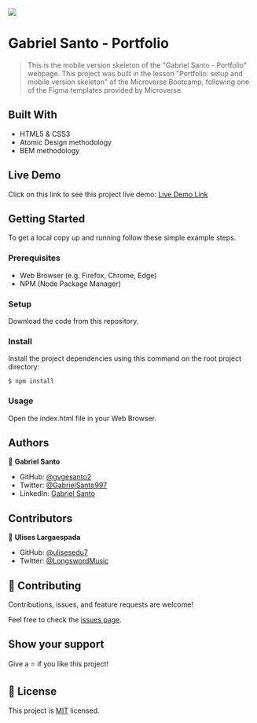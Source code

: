 ![](https://img.shields.io/badge/Microverse-blueviolet)

# Gabriel Santo - Portfolio

> This is the mobile version skeleton of the "Gabriel Santo - Portfolio" webpage. This project was built in the lesson "Portfolio: setup and mobile version skeleton" of the Microverse Bootcamp, following one of the Figma templates provided by Microverse.


## Built With

- HTML5 & CSS3
- Atomic Design methodology 
- BEM methodology

## Live Demo

Click on this link to see this project live demo: [Live Demo Link](https://gvgesanto2.github.io/microverse-portfolio-mobile/)

## Getting Started

To get a local copy up and running follow these simple example steps.

### Prerequisites

- Web Browser (e.g. Firefox, Chrome, Edge)
- NPM (Node Package Manager)

### Setup

Download the code from this repository.

### Install

Install the project dependencies using this command on the root project directory:

```console
$ npm install
```

### Usage

Open the index.html file in your Web Browser.

## Authors

👤 **Gabriel Santo**

- GitHub: [@gvgesanto2](https://github.com/gvgesanto2)
- Twitter: [@GabrielSanto997](https://twitter.com/GabrielSanto997)
- LinkedIn: [Gabriel Santo](https://linkedin.com/in/gabriel-santo-5882a71b2/)

## Contributors

👤 **Ulises Largaespada**

- GitHub: [@ulisesedu7](https://github.com/ulisesedu7)
- Twitter: [@LongswordMusic](https://twitter.com/LongswordMusic)

## 🤝 Contributing

Contributions, issues, and feature requests are welcome!

Feel free to check the [issues page](../../issues/).

## Show your support

Give a ⭐️ if you like this project!

## 📝 License

This project is [MIT](./MIT.md) licensed.